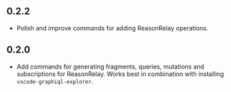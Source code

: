 ## 0.2.2

- Polish and improve commands for adding ReasonRelay operations.

## 0.2.0

- Add commands for generating fragments, queries, mutations and subscriptions for ReasonRelay. Works best in combination with installing `vscode-graphiql-explorer`.
